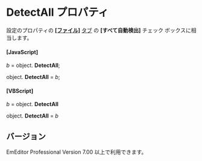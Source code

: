 # DetectAll プロパティ

設定のプロパティの **[\[ファイル\]](../../dlg/properties/file/index)** [タブ](../../dlg/properties/file/index) の
**\[すべて自動検出\]** チェック ボックスに相当します。

#### \[JavaScript\]

_b_ = object. **DetectAll**;

object. **DetectAll** = _b_;

#### \[VBScript\]

_b_ = object. **DetectAll**

object. **DetectAll** = _b_

## バージョン

EmEditor Professional Version 7.00 以上で利用できます。